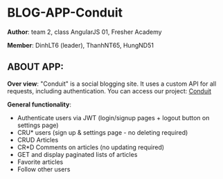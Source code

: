 # BLOG-APP-Conduit
**Author**: team 2, class AngularJS 01, Fresher Academy

**Member**: DinhLT6 (leader), ThanhNT65, HungND51


## ABOUT APP:

  **Over view**: 
  "Conduit" is a social blogging site. It uses a custom API for all requests, including authentication. 
  You can access our project: [Conduit](https://blog-app-befac.firebaseapp.com/#!/home)
  
  **General functionality**: 
  * Authenticate users via JWT (login/signup pages + logout button on settings page)
  * CRU* users (sign up & settings page - no deleting required)
  * CRUD Articles
  * CR*D Comments on articles (no updating required)
  * GET and display paginated lists of articles
  * Favorite articles
  * Follow other users

